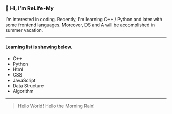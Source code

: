 ### 👋 Hi, I’m ReLife-My
I’m interested in coding.
Recently, I'm learning C++ / Python and later with some frontend languages.
Moreover, DS and A will be accomplished in summer vacation.

---

#### Learning list is showing below.
- C++ 
- Python
- Html
- CSS
- JavaScript
- Data Structure
- Algorithm

---

> Hello World!   Hello the Morning Rain!
